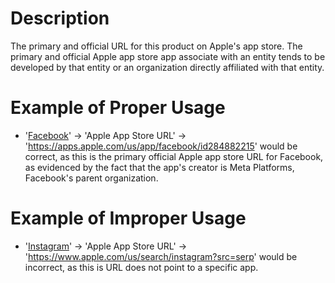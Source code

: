 # Description
The primary and official URL for this product on Apple's app store. The primary and official Apple app store app associate with an entity tends to be developed by that entity or an organization directly affiliated with that entity.

# Example of Proper Usage
* '[Facebook](https://golden.com/wiki/Facebook_(platform)-3R5)' -> 'Apple App Store URL' -> 'https://apps.apple.com/us/app/facebook/id284882215' would be correct, as this is the primary official Apple app store URL for Facebook, as evidenced by the fact that the app's creator is Meta Platforms, Facebook's parent organization.

# Example of Improper Usage
* '[Instagram](https://golden.com/wiki/Instagram-GP4KKM)' -> 'Apple App Store URL' -> 'https://www.apple.com/us/search/instagram?src=serp' would be incorrect, as this is URL does not point to a specific app.